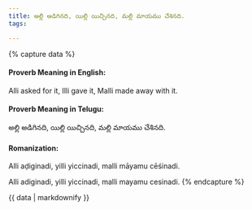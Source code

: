 ```yaml
---
title: అల్లి అడిగినది, యిల్లి యిచ్చినది, మల్లి మాయము చేశినది.
tags:

---
```


{% capture data %}
#### Proverb Meaning in English:
Alli asked for it, Illi gave it, Malli made away with it.

#### Proverb Meaning in Telugu:
అల్లి అడిగినది, యిల్లి యిచ్చినది, మల్లి మాయము చేశినది.

#### Romanization:
Alli aḍiginadi, yilli yiccinadi, malli māyamu cēśinadi.

Alli adiginadi, yilli yiccinadi, malli mayamu cesinadi.
{% endcapture %}

{{ data | markdownify }}

